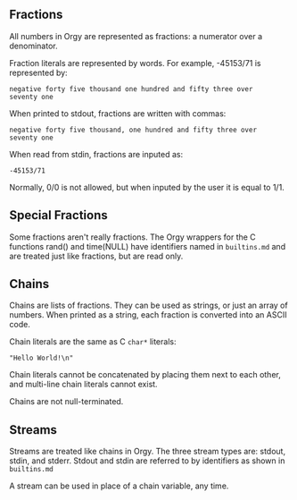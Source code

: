 ## Fractions
All numbers in Orgy are represented as fractions: a numerator over a
denominator.

Fraction literals are represented by words. For example, -45153/71 is
represented by:

    negative forty five thousand one hundred and fifty three over
    seventy one

When printed to stdout, fractions are written with commas:

    negative forty five thousand, one hundred and fifty three over
    seventy one

When read from stdin, fractions are inputed as:

    -45153/71

Normally, 0/0 is not allowed, but when inputed by the user it is equal
to 1/1.

## Special Fractions
Some fractions aren't really fractions. The Orgy wrappers for the C
functions rand() and time(NULL) have identifiers named in `builtins.md`
and are treated just like fractions, but are read only.


## Chains
Chains are lists of fractions. They can be used as strings, or just an
array of numbers. When printed as a string, each fraction is converted
into an ASCII code.

Chain literals are the same as C `char*` literals:

    "Hello World!\n"

Chain literals cannot be concatenated by placing them next to each
other, and multi-line chain literals cannot exist.

Chains are not null-terminated.


## Streams
Streams are treated like chains in Orgy. The three stream types are:
stdout, stdin, and stderr. Stdout and stdin are referred to by identifiers
as shown in `builtins.md`

A stream can be used in place of a chain variable, any time.
